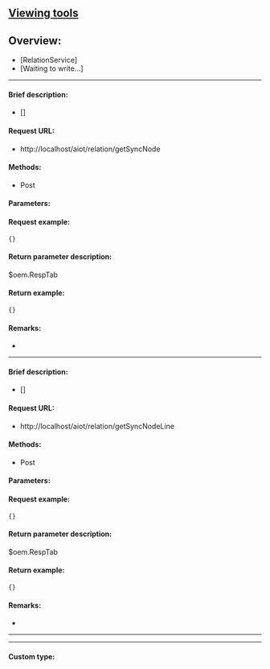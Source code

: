 

## [Viewing tools](https://www.iminho.me/)

## Overview:
- [RelationService]
- [Waiting to write...]

--------------------

#### Brief description:

- []

#### Request URL:

- http://localhost/aiot/relation/getSyncNode

#### Methods:

- Post

#### Parameters:


#### Request example:
```
{}
```

#### Return parameter description:
$oem.RespTab

#### Return example:
	
```
{}
```

#### Remarks:

- 

--------------------

#### Brief description:

- []

#### Request URL:

- http://localhost/aiot/relation/getSyncNodeLine

#### Methods:

- Post

#### Parameters:


#### Request example:
```
{}
```

#### Return parameter description:
$oem.RespTab

#### Return example:
	
```
{}
```

#### Remarks:

- 
	

--------------------
--------------------

#### Custom type:
	

